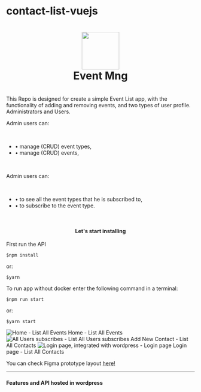 # contact-list-vuejs

<h1 align="center">
  <a name="logo"><img src="https://imgur.com/zrmoVYr.png" width="100"></a>
  <br>
  Event Mng
</h1>
<br>
This Repo is designed for create a simple Event List app, with the functionality of adding and removing events, and two types of user profile. Administrators and Users. 
<p>Admin users can:</p>
<br>
<ul>
<li>• manage (CRUD) event types,</li>
<li>• manage (CRUD) events,</li>
</ul>
<br>
<p>Admin users can:</p>
<br>
<ul>
<li>• to see all the event types that he is subscribed to,</li>
<li>• to subscribe to the event type.</li>
</ul>
<br>

<div align="center"><a name="menu"></a>
    <h4>
      Let's start installing
    </h4>
</div>
<p>First run the API</p>

```
$npm install

```

<p>or:</p>

```
$yarn

```

<p>To run app without docker enter the following command in a terminal:</p>

```
$npm run start
```

<p>or:</p>

```
$yarn start

```

![ Home - List All Events](https://imgur.com/KTVvl9N.png)
Home - List All Events
![ All Users subscribes - List All Users subscribes](https://imgur.com/DM2XJo0.png)
Add New Contact - List All Contacts
![Login page, integrated with wordpress - Login page](https://imgur.com/lG3sXNI.png)
Login page - List All Contacts

You can check Figma prototype layout <a href="https://www.figma.com/file/XGwYs6KDbukSLd0AjmWVGK/Figma-Material-Design-UI-Kit-(Desktop-Dashboard)-(Community)?node-id=5687%3A116">here!</a>

<hr>

#### <a name="software"></a>Features and API hosted in wordpress

